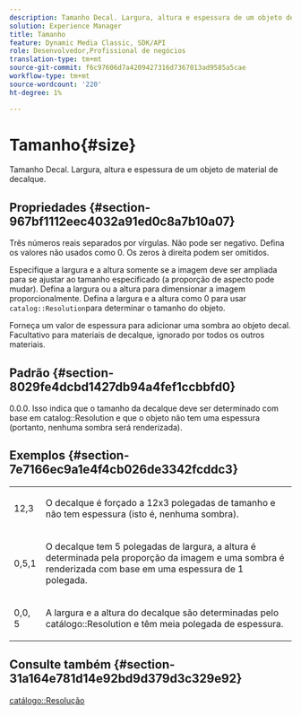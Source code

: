 ```yaml
---
description: Tamanho Decal. Largura, altura e espessura de um objeto de material de decalque.
solution: Experience Manager
title: Tamanho
feature: Dynamic Media Classic, SDK/API
role: Desenvolvedor,Profissional de negócios
translation-type: tm+mt
source-git-commit: f6c97606d7a4209427316d7367013ad9585a5cae
workflow-type: tm+mt
source-wordcount: '220'
ht-degree: 1%

---
```



# Tamanho{#size}

Tamanho Decal. Largura, altura e espessura de um objeto de material de decalque.

## Propriedades {#section-967bf1112eec4032a91ed0c8a7b10a07}

Três números reais separados por vírgulas. Não pode ser negativo. Defina os valores não usados como 0. Os zeros à direita podem ser omitidos.

Especifique a largura e a altura somente se a imagem deve ser ampliada para se ajustar ao tamanho especificado (a proporção de aspecto pode mudar). Defina a largura ou a altura para dimensionar a imagem proporcionalmente. Defina a largura e a altura como 0 para usar `catalog::Resolution`para determinar o tamanho do objeto.

Forneça um valor de espessura para adicionar uma sombra ao objeto decal. Facultativo para materiais de decalque, ignorado por todos os outros materiais.

## Padrão {#section-8029fe4dcbd1427db94a4fef1ccbbfd0}

0.0.0. Isso indica que o tamanho da decalque deve ser determinado com base em catalog::Resolution e que o objeto não tem uma espessura (portanto, nenhuma sombra será renderizada).

## Exemplos {#section-7e7166ec9a1e4f4cb026de3342fcddc3}

<table id="simpletable_E3503BD975F342C58DDB4C2B56BF0CEE"> 
 <tr class="strow"> 
  <td class="stentry"> <p>12,3 </p></td> 
  <td class="stentry"> <p>O decalque é forçado a 12x3 polegadas de tamanho e não tem espessura (isto é, nenhuma sombra). </p></td> 
 </tr> 
 <tr class="strow"> 
  <td class="stentry"> <p>0,5,1 </p></td> 
  <td class="stentry"> <p>O decalque tem 5 polegadas de largura, a altura é determinada pela proporção da imagem e uma sombra é renderizada com base em uma espessura de 1 polegada. </p></td> 
 </tr> 
 <tr class="strow"> 
  <td class="stentry"> <p>0,0, 5 </p></td> 
  <td class="stentry"> <p>A largura e a altura do decalque são determinadas pelo catálogo::Resolution e têm meia polegada de espessura. </p></td> 
 </tr> 
</table>

## Consulte também {#section-31a164e781d14e92bd9d379d3c329e92}

[catálogo::Resolução](../../../../../ir-api/material-cat/image-rendering-api-ref/c-ir-material-catalog/c-ir-attributes-reference/r-ir-resolution.md#reference-09fe14e6bfbf4db6b7f4369fffecc806)
